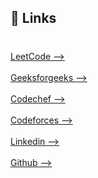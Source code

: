 

## 🔗 Links
#


[LeetCode -->](https://leetcode.com/Sartha_Seth)\
\
[Geeksforgeeks -->](https://auth.geeksforgeeks.org/user/sarthaksig5l/practice)\
\
[Codechef -->](https://www.codechef.com/users/sarthak_92)\
\
[Codeforces -->](https://codeforces.com/profile/sarthak_seth)\
\
[Linkedin -->](https://www.linkedin.com/in/sarthak-seth21/)\
\
[Github -->](https://github.com/sarthakgit21)
